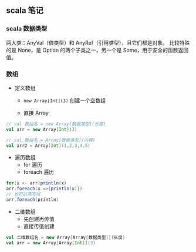 ## scala 笔记


### scala 数据类型

两大类：AnyVal（值类型）和 AnyRef（引用类型），且它们都是对象。
比较特殊的是 None，是 Option 的两个子类之一，另一个是 Some，用于安全的函数返回值。



### 数组

- 定义数组
    - `new Array[Int](3)`
    创建一个空数组
    
    - 直接 Array
```scala
// val 数组名 = new Array[数据类型](长度)
val arr = new Array[Int](3)

// val 数组名 = Array[数据类型](内容)
val arr2 = Array[Int](1,2,3,4,5)
```
- 遍历数组
    - for 遍历
    - foreach 遍历
```scala
for(x <- arr)println(x)
arr.foreach(x =>{println(x)})
// 也可以简写成
arr.foreach(println)
```
- 二维数组
    - 先创建再传值
    - 直接传值创建
```scala
val 二维数组名 = new Array[Array[数据类型]](长度)
val arr = new Array[Array[Int]](3)
```